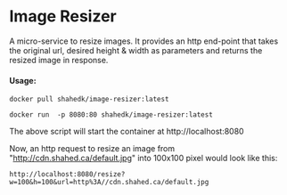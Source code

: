 # Image Resizer

A micro-service to resize images. It provides an http end-point that takes the original url, desired height & width as parameters and returns the resized image in response.

#### Usage:

```
docker pull shahedk/image-resizer:latest

docker run  -p 8080:80 shahedk/image-resizer:latest
```
The above script will start the container at http://localhost:8080

Now, an http request to resize an image from "http://cdn.shahed.ca/default.jpg" into 100x100 pixel would look like this:
```
http://localhost:8080/resize?w=100&h=100&url=http%3A//cdn.shahed.ca/default.jpg
```
